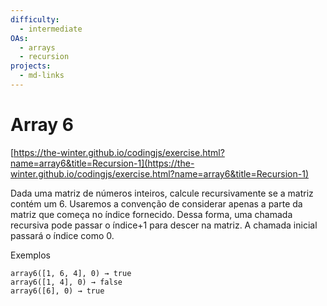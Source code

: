 ```yaml
---
difficulty:
  - intermediate
OAs:
  - arrays
  - recursion
projects:
  - md-links
---
```


# Array 6

[https://the-winter.github.io/codingjs/exercise.html?name=array6&title=Recursion-1](https://the-winter.github.io/codingjs/exercise.html?name=array6&title=Recursion-1)

Dada uma matriz de números inteiros, calcule recursivamente se
a matriz contém um 6. Usaremos a convenção de considerar apenas
a parte da matriz que começa no índice fornecido. Dessa forma,
uma chamada recursiva pode passar o índice+1 para descer na matriz.
A chamada inicial passará o índice como 0.

Exemplos

    array6([1, 6, 4], 0) → true
    array6([1, 4], 0) → false
    array6([6], 0) → true
